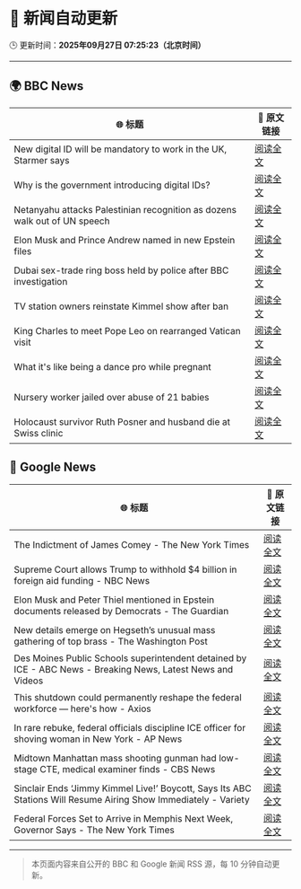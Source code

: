 # 🧠 新闻自动更新

🕒 更新时间：**2025年09月27日 07:25:23（北京时间）**

---

## 🌍 BBC News

| 🌐 标题 | 🔗 原文链接 |
|--------|-------------|
| New digital ID will be mandatory to work in the UK, Starmer says | [阅读全文](https://www.bbc.com/news/articles/cn832y43ql5o?at_medium=RSS&at_campaign=rss) |
| Why is the government introducing digital IDs? | [阅读全文](https://www.bbc.com/news/articles/clyl3lzzed2o?at_medium=RSS&at_campaign=rss) |
| Netanyahu attacks Palestinian recognition as dozens walk out of UN speech | [阅读全文](https://www.bbc.com/news/articles/cderxxylpzdo?at_medium=RSS&at_campaign=rss) |
| Elon Musk and Prince Andrew named in new Epstein files | [阅读全文](https://www.bbc.com/news/articles/cwyl8j1we0lo?at_medium=RSS&at_campaign=rss) |
| Dubai sex-trade ring boss held by police after BBC investigation | [阅读全文](https://www.bbc.com/news/articles/ce84ezl461po?at_medium=RSS&at_campaign=rss) |
| TV station owners reinstate Kimmel show after ban | [阅读全文](https://www.bbc.com/news/articles/cy7pm1jz0dlo?at_medium=RSS&at_campaign=rss) |
| King Charles to meet Pope Leo on rearranged Vatican visit | [阅读全文](https://www.bbc.com/news/articles/cn0xykpdje8o?at_medium=RSS&at_campaign=rss) |
| What it's like being a dance pro while pregnant | [阅读全文](https://www.bbc.com/news/articles/clyd9xkplvko?at_medium=RSS&at_campaign=rss) |
| Nursery worker jailed over abuse of 21 babies | [阅读全文](https://www.bbc.com/news/articles/c30616ev66eo?at_medium=RSS&at_campaign=rss) |
| Holocaust survivor Ruth Posner and husband die at Swiss clinic | [阅读全文](https://www.bbc.com/news/articles/cp8j256l79go?at_medium=RSS&at_campaign=rss) |

## 📰 Google News

| 🌐 标题 | 🔗 原文链接 |
|--------|-------------|
| The Indictment of James Comey - The New York Times | [阅读全文](https://news.google.com/rss/articles/CBMiiAFBVV95cUxPbkIyLTlpb2N0dkM5eTNVSnhsT1RPelBQVmRYZ2FDcElLTUVCb09HaWQ0LXpieGJicV9UTVB3am9EWEU1N1ZOZnlUTl9FRjZPRmdHbDJHc3lxcjBVdE5rWWNCTWlWd2hNQ2k0U2J6R2hlYlpwdjM1NnNtOUxGS25XY3ZDeW1WN0lo?oc=5) |
| Supreme Court allows Trump to withhold $4 billion in foreign aid funding - NBC News | [阅读全文](https://news.google.com/rss/articles/CBMiwAFBVV95cUxOUWQ5V1hFZjV0Yk42RmFQVmZGWk5za2lkSHhPYzdGa2ZCT1ZCVEp5c0ZVc0hPTlJMYVFsWWtlTDVFVWpucjg5QjRaTVBidDN0OXJCRXhOcG9OeUNNQnBDWVktN2UyV0tONkxPOFZVcndxT3htQlQ2SFA1Q2FlVllIWVlUQ1JSbU4xaWRKMWFBUlNnMzVJNE1MbEJkYmlZaFFfZGJxV1NTdDRTbUtfN3pxbHFLY1hQcnVLWEtXSXdoSlnSAVZBVV95cUxQMHdaRnllUEZJNjB6NjJVVlh1XzNDU2JMSGVid09EM0U1Zm5JSF9jUzhoaUh5aUY2SHJ3cU8yWmdzWklYR214d3V5SW5IMEpNLV9zTkl1Zw?oc=5) |
| Elon Musk and Peter Thiel mentioned in Epstein documents released by Democrats - The Guardian | [阅读全文](https://news.google.com/rss/articles/CBMiiwFBVV95cUxNRzlBVElrSDhMcHc1LVdONzNRbktmSEh2cUZLOUs0UnM3QTlTMDdFUlNVQUpCeFRyOV9HZndqVXZZSlhnS0Zyb0c4dXk5V0xybmxTS3kxTFBRV3hvdXBKTEkwSzBlNkRqMGl3RmpTVjJuQThOTEwxeWRCcjdaOUVWWlNjR1hhcUxsNUVj?oc=5) |
| New details emerge on Hegseth’s unusual mass gathering of top brass - The Washington Post | [阅读全文](https://news.google.com/rss/articles/CBMiogFBVV95cUxOckN0RVMzaVpLT0hKb0U5T0doV0k0TFUxbkxTajh2SFd3T1Z4Qll0eU9vQUVQZWk3Qm9oaTF0QzBOa1UyM29BRWhubmpzazEwd3k0Z25WWXN0ZndESXZ0aWZxRWZSNDdwZUNDYTFaTUFjY2VPd05vTEoxdGlRZktvZW9xdU15M3JwOU9ZVEE0bTR2QnNkNlRXd2lVZkROZ3dzV0E?oc=5) |
| Des Moines Public Schools superintendent detained by ICE - ABC News - Breaking News, Latest News and Videos | [阅读全文](https://news.google.com/rss/articles/CBMinwFBVV95cUxOTURmZmhjbmtmSC1PNXlIMW1TMVBMN3dwT0p2WHNzckhScGc4cTFnck9kQWVVUk5BUVNfSXZYNWxfSWkzV2RUWVhEeENpcGRnb0dSZ2dzZDlvQW4wRVdOQlB0M3p4cjhHVlh4S25GRFQ0am9QdW5ybUpHU0hrYU1EU2dxZFpyWXhaZEZHWkJYM1BybU9yRUNKdkN4T2tLNlXSAaQBQVVfeXFMTUQ5Q0JGRDVTb3l1SlV1ck5IaEp5bVYwU0llbl94dl90bW50NEttS3FhTWVuTHhPNE1zWGw2Y3B2eGZxalQtQ0p4YjZLdTdXV0hFcUc1R2FqdWxEWEVsZlFhSzdHRXdJeGpTWWZPd3RxS1A3VFJySVRnbGVjNTRNWDQ2SXV2NTM2YlNxZExFYTVOOGUzZ1BiNV8wTzJPS1ZrRTF4QXY?oc=5) |
| This shutdown could permanently reshape the federal workforce — here's how - Axios | [阅读全文](https://news.google.com/rss/articles/CBMie0FVX3lxTE10MjN1WlNIQVRpMEFsdTZMZHhoMlNoR05TTHI1eDFSRWxDRlBTZFFCZFhSek5pUFA4R1I0aXJYQ0ExdGFHVHlBWnMxSERhY1RtaGNOZEhNRTBRUnhZY3NDTkpPb2pSTkxPaV9Mb1pXZnFzdnZtdVZqOXE2bw?oc=5) |
| In rare rebuke, federal officials discipline ICE officer for shoving woman in New York - AP News | [阅读全文](https://news.google.com/rss/articles/CBMimwFBVV95cUxOekg3OWtyVlFHeEo4eGM2WGFoZzBZNmNMRTFJcjM3Nk5xYlVJbF9WdUdTbnR0bFlzNmVOc0Nxc1hwVmNtbE44Sno1Z3gwTmVLQWRVc2doZVNQcFRySEFwa0ZQNzZmY1hZZXRUZHE3clpZcnYtMjMtWkNadnhRMnI2MUQxRkJESXRtNGY4bnZDVURZWGpzSmVYZkRvRQ?oc=5) |
| Midtown Manhattan mass shooting gunman had low-stage CTE, medical examiner finds - CBS News | [阅读全文](https://news.google.com/rss/articles/CBMilgFBVV95cUxOSUNuM0p6ZS1BbzRJLVFMR1VFZDdyUFBSMDFUOExRRjVmdkVTTzlrc2JEdVNaMXhuTVR6T2RIc1AwRzZNMENIaGNGU0FGUzMzNE00RG5tdjRFX2JIdlM0bzRHWWM4OFpSeFRNczEtYTc3WUpQRmVMZHJTaXRuSk5sempLcFdONVZWcmpPSmYxN3VTUVllNWc?oc=5) |
| Sinclair Ends ‘Jimmy Kimmel Live!’ Boycott, Says Its ABC Stations Will Resume Airing Show Immediately - Variety | [阅读全文](https://news.google.com/rss/articles/CBMilwFBVV95cUxQZm9mQTRYZEZmUzFvd3N2Nm52T1B1bmpGOHN2V3RzamlYS1pYOVduTGNhSEJOTVVzNVRsVjl4V3RtWDRvVDd3LWpHTUJlWHZqVVRSUTNmb2tBLWVhTXJrQTNUZGFTUl9sVUdMbzNSQWNMcEd1YjhxN29CMDRhS210TFBRQWNfMXJjV0lCTUtQVTlkNDB3cjUw?oc=5) |
| Federal Forces Set to Arrive in Memphis Next Week, Governor Says - The New York Times | [阅读全文](https://news.google.com/rss/articles/CBMihwFBVV95cUxPVnhYYUQxSlR5cFNsYUtWckJoeXhuV3ZMVjhyOUNuN0RvRENyWkZfTjZvd2R3ampWR1F2UTZPU2ZpLW1JSWVWeHNuS29TQUswS0w2SEt5SW5nTWpQQnBLZEI4dmtDbmpoNWFqQjdYZFZQMm1EaVlKVzVHc2hOeERDSXY1NXVFdkE?oc=5) |

---
> 本页面内容来自公开的 BBC 和 Google 新闻 RSS 源，每 10 分钟自动更新。